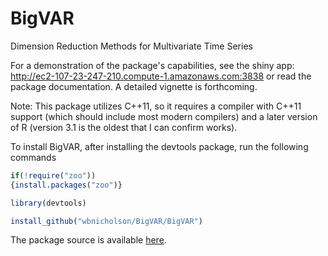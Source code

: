 BigVAR
======

Dimension Reduction Methods for Multivariate Time Series


For a demonstration of the package's capabilities, see the shiny app: http://ec2-107-23-247-210.compute-1.amazonaws.com:3838 or read the package documentation.  A detailed vignette is forthcoming.

Note: This package utilizes C++11, so it requires a compiler with C++11 support (which should include most modern compilers) and a later version of R (version 3.1 is the oldest that I can confirm works).

To install BigVAR, after installing the devtools package, run the following commands

```R
if(!require("zoo"))
{install.packages("zoo")}

library(devtools)

install_github("wbnicholson/BigVAR/BigVAR")
```

The package source is available [here](http://www.wbnicholson.com/BigVAR_1.0.tar.gz).

